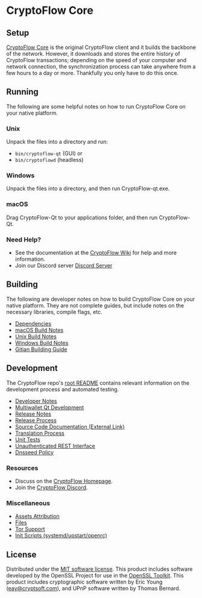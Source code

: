 CryptoFlow Core
=============

Setup
---------------------
[CryptoFlow Core](https://cryptoflow.eu/) is the original CryptoFlow client and it builds the backbone of the network. However, it downloads and stores the entire history of CryptoFlow transactions; depending on the speed of your computer and network connection, the synchronization process can take anywhere from a few hours to a day or more. Thankfully you only have to do this once.

Running
---------------------
The following are some helpful notes on how to run CryptoFlow Core on your native platform.

### Unix

Unpack the files into a directory and run:

- `bin/cryptoflow-qt` (GUI) or
- `bin/cryptoflowd` (headless)

### Windows

Unpack the files into a directory, and then run CryptoFlow-qt.exe.

### macOS

Drag CryptoFlow-Qt to your applications folder, and then run CryptoFlow-Qt.

### Need Help?

* See the documentation at the [CryptoFlow Wiki](https://github.com/decenomy/CFL/)
for help and more information.
* Join our Discord server [Discord Server](https://discord.gg/cqmaxxbwfj)

Building
---------------------
The following are developer notes on how to build CryptoFlow Core on your native platform. They are not complete guides, but include notes on the necessary libraries, compile flags, etc.

- [Dependencies](dependencies.md)
- [macOS Build Notes](build-osx.md)
- [Unix Build Notes](build-unix.md)
- [Windows Build Notes](build-windows.md)
- [Gitian Building Guide](gitian-building.md)

Development
---------------------
The CryptoFlow repo's [root README](/README.md) contains relevant information on the development process and automated testing.

- [Developer Notes](developer-notes.md)
- [Multiwallet Qt Development](multiwallet-qt.md)
- [Release Notes](release-notes.md)
- [Release Process](release-process.md)
- [Source Code Documentation (External Link)](https://github.com/decenomy/CFL/)
- [Translation Process](translation_process.md)
- [Unit Tests](unit-tests.md)
- [Unauthenticated REST Interface](REST-interface.md)
- [Dnsseed Policy](dnsseed-policy.md)

### Resources
* Discuss on the [CryptoFlow Homepage](https://cryptoflow.eu/).
* Join the [CryptoFlow Discord](https://discord.gg/cqmaxxbwfj).

### Miscellaneous
- [Assets Attribution](assets-attribution.md)
- [Files](files.md)
- [Tor Support](tor.md)
- [Init Scripts (systemd/upstart/openrc)](init.md)

License
---------------------
Distributed under the [MIT software license](/COPYING).
This product includes software developed by the OpenSSL Project for use in the [OpenSSL Toolkit](https://www.openssl.org/). This product includes
cryptographic software written by Eric Young ([eay@cryptsoft.com](mailto:eay@cryptsoft.com)), and UPnP software written by Thomas Bernard.
